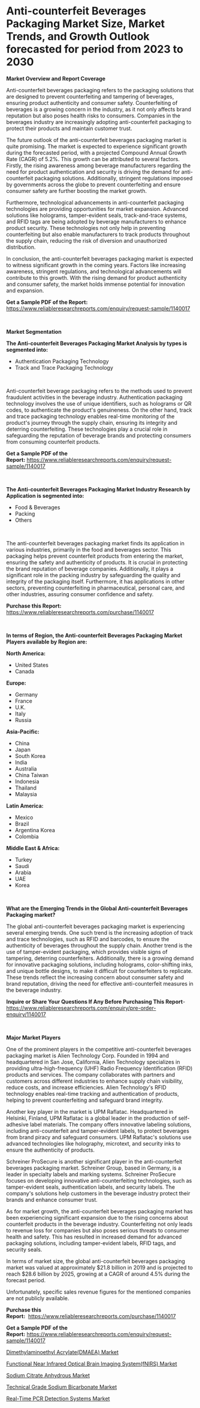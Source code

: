 <p><h1>Anti-counterfeit Beverages Packaging Market Size, Market Trends, and Growth Outlook forecasted for period from 2023 to 2030</h1></p><p><strong>Market Overview and Report Coverage</strong></p>
<p><p>Anti-counterfeit beverages packaging refers to the packaging solutions that are designed to prevent counterfeiting and tampering of beverages, ensuring product authenticity and consumer safety. Counterfeiting of beverages is a growing concern in the industry, as it not only affects brand reputation but also poses health risks to consumers. Companies in the beverages industry are increasingly adopting anti-counterfeit packaging to protect their products and maintain customer trust.</p><p>The future outlook of the anti-counterfeit beverages packaging market is quite promising. The market is expected to experience significant growth during the forecasted period, with a projected Compound Annual Growth Rate (CAGR) of 5.2%. This growth can be attributed to several factors. Firstly, the rising awareness among beverage manufacturers regarding the need for product authentication and security is driving the demand for anti-counterfeit packaging solutions. Additionally, stringent regulations imposed by governments across the globe to prevent counterfeiting and ensure consumer safety are further boosting the market growth.</p><p>Furthermore, technological advancements in anti-counterfeit packaging technologies are providing opportunities for market expansion. Advanced solutions like holograms, tamper-evident seals, track-and-trace systems, and RFID tags are being adopted by beverage manufacturers to enhance product security. These technologies not only help in preventing counterfeiting but also enable manufacturers to track products throughout the supply chain, reducing the risk of diversion and unauthorized distribution.</p><p>In conclusion, the anti-counterfeit beverages packaging market is expected to witness significant growth in the coming years. Factors like increasing awareness, stringent regulations, and technological advancements will contribute to this growth. With the rising demand for product authenticity and consumer safety, the market holds immense potential for innovation and expansion.</p></p>
<p><strong>Get a Sample PDF of the Report:</strong> <a href="https://www.reliableresearchreports.com/enquiry/request-sample/1140017">https://www.reliableresearchreports.com/enquiry/request-sample/1140017</a></p>
<p>&nbsp;</p>
<p><strong>Market Segmentation</strong></p>
<p><strong>The Anti-counterfeit Beverages Packaging Market Analysis by types is segmented into:</strong></p>
<p><ul><li>Authentication Packaging Technology</li><li>Track and Trace Packaging Technology</li></ul></p>
<p>&nbsp;</p>
<p><p>Anti-counterfeit beverage packaging refers to the methods used to prevent fraudulent activities in the beverage industry. Authentication packaging technology involves the use of unique identifiers, such as holograms or QR codes, to authenticate the product's genuineness. On the other hand, track and trace packaging technology enables real-time monitoring of the product's journey through the supply chain, ensuring its integrity and deterring counterfeiting. These technologies play a crucial role in safeguarding the reputation of beverage brands and protecting consumers from consuming counterfeit products.</p></p>
<p><strong>Get a Sample PDF of the Report:</strong>&nbsp;<a href="https://www.reliableresearchreports.com/enquiry/request-sample/1140017">https://www.reliableresearchreports.com/enquiry/request-sample/1140017</a></p>
<p>&nbsp;</p>
<p><strong>The Anti-counterfeit Beverages Packaging Market Industry Research by Application is segmented into:</strong></p>
<p><ul><li>Food & Beverages</li><li>Packing</li><li>Others</li></ul></p>
<p>&nbsp;</p>
<p><p>The anti-counterfeit beverages packaging market finds its application in various industries, primarily in the food and beverages sector. This packaging helps prevent counterfeit products from entering the market, ensuring the safety and authenticity of products. It is crucial in protecting the brand reputation of beverage companies. Additionally, it plays a significant role in the packing industry by safeguarding the quality and integrity of the packaging itself. Furthermore, it has applications in other sectors, preventing counterfeiting in pharmaceutical, personal care, and other industries, assuring consumer confidence and safety.</p></p>
<p><strong>Purchase this Report:</strong>&nbsp; <a href="https://www.reliableresearchreports.com/purchase/1140017">https://www.reliableresearchreports.com/purchase/1140017</a></p>
<p>&nbsp;</p>
<p><strong>In terms of Region, the Anti-counterfeit Beverages Packaging Market Players available by Region are:</strong></p>
<p>
    <p> <strong> North America: </strong>
        <ul>
            <li>United States</li>
            <li>Canada</li>
        </ul>
        </p> 
    <p> <strong> Europe: </strong>
        <ul>
            <li>Germany</li>
            <li>France</li>
            <li>U.K.</li>
            <li>Italy</li>
            <li>Russia</li>
        </ul>
        </p> 
    <p> <strong> Asia-Pacific: </strong>
        <ul>
            <li>China</li>
            <li>Japan</li>
            <li>South Korea</li>
            <li>India</li>
            <li>Australia</li>
            <li>China Taiwan</li>
            <li>Indonesia</li>
            <li>Thailand</li>
            <li>Malaysia</li>
        </ul>
        </p> 
    <p> <strong> Latin America: </strong>
        <ul>
            <li>Mexico</li>
            <li>Brazil</li>
            <li>Argentina Korea</li>
            <li>Colombia</li>
        </ul>
        </p> 
    <p> <strong> Middle East & Africa: </strong>
        <ul>
            <li>Turkey</li>
            <li>Saudi</li>
            <li>Arabia</li>
            <li>UAE</li>
            <li>Korea</li>
        </ul>
    </p>
    </p>
<p>&nbsp;</p>
<p><strong>What are the Emerging Trends in the Global Anti-counterfeit Beverages Packaging market?</strong></p>
<p><p>The global anti-counterfeit beverages packaging market is experiencing several emerging trends. One such trend is the increasing adoption of track and trace technologies, such as RFID and barcodes, to ensure the authenticity of beverages throughout the supply chain. Another trend is the use of tamper-evident packaging, which provides visible signs of tampering, deterring counterfeiters. Additionally, there is a growing demand for innovative packaging solutions, including holograms, color-shifting inks, and unique bottle designs, to make it difficult for counterfeiters to replicate. These trends reflect the increasing concern about consumer safety and brand reputation, driving the need for effective anti-counterfeit measures in the beverage industry.</p></p>
<p><strong>Inquire or Share Your Questions If Any Before Purchasing This Report</strong>- <a href="https://www.reliableresearchreports.com/enquiry/pre-order-enquiry/1140017">https://www.reliableresearchreports.com/enquiry/pre-order-enquiry/1140017</a></p>
<p>&nbsp;</p>
<p><strong>Major Market Players</strong></p>
<p><p>One of the prominent players in the competitive anti-counterfeit beverages packaging market is Alien Technology Corp. Founded in 1994 and headquartered in San Jose, California, Alien Technology specializes in providing ultra-high-frequency (UHF) Radio Frequency Identification (RFID) products and services. The company collaborates with partners and customers across different industries to enhance supply chain visibility, reduce costs, and increase efficiencies. Alien Technology's RFID technology enables real-time tracking and authentication of products, helping to prevent counterfeiting and safeguard brand integrity. </p><p>Another key player in the market is UPM Raflatac. Headquartered in Helsinki, Finland, UPM Raflatac is a global leader in the production of self-adhesive label materials. The company offers innovative labeling solutions, including anti-counterfeit and tamper-evident labels, to protect beverages from brand piracy and safeguard consumers. UPM Raflatac's solutions use advanced technologies like holography, microtext, and security inks to ensure the authenticity of products.</p><p>Schreiner ProSecure is another significant player in the anti-counterfeit beverages packaging market. Schreiner Group, based in Germany, is a leader in specialty labels and marking systems. Schreiner ProSecure focuses on developing innovative anti-counterfeiting technologies, such as tamper-evident seals, authentication labels, and security labels. The company's solutions help customers in the beverage industry protect their brands and enhance consumer trust.</p><p>As for market growth, the anti-counterfeit beverages packaging market has been experiencing significant expansion due to the rising concerns about counterfeit products in the beverage industry. Counterfeiting not only leads to revenue loss for companies but also poses serious threats to consumer health and safety. This has resulted in increased demand for advanced packaging solutions, including tamper-evident labels, RFID tags, and security seals.</p><p>In terms of market size, the global anti-counterfeit beverages packaging market was valued at approximately $21.8 billion in 2019 and is projected to reach $28.6 billion by 2025, growing at a CAGR of around 4.5% during the forecast period.</p><p>Unfortunately, specific sales revenue figures for the mentioned companies are not publicly available.</p></p>
<p><strong>Purchase this Report:</strong>&nbsp;&nbsp;<a href="https://www.reliableresearchreports.com/purchase/1140017">https://www.reliableresearchreports.com/purchase/1140017</a></p>
<p></p>
<p><strong>Get a Sample PDF of the Report:</strong>&nbsp;<a href="https://www.reliableresearchreports.com/enquiry/request-sample/1140017">https://www.reliableresearchreports.com/enquiry/request-sample/1140017</a></p>
<p><p><a href="https://www.linkedin.com/pulse/dimethylaminoethyl-acrylatedmaea-market-size-share-amp-trends/">Dimethylaminoethyl Acrylate(DMAEA) Market</a></p><p><a href="https://www.linkedin.com/pulse/functional-near-infrared-optical-brain-imaging-systemfnirs-1c/">Functional Near Infrared Optical Brain Imaging System(fNIRS) Market</a></p><p><a href="https://medium.com/@yuvrajsinghrp23/sodium-citrate-anhydrous-market-insight-market-trends-growth-forecasted-from-2023-to-2030-255afbd285ab">Sodium Citrate Anhydrous Market</a></p><p><a href="https://medium.com/@sachintenrp23/decoding-technical-grade-sodium-bicarbonate-market-metrics-market-share-trends-and-growth-e48df841d130">Technical Grade Sodium Bicarbonate Market</a></p><p><a href="https://www.linkedin.com/pulse/real-time-pcr-detection-systems-market-research-report/">Real-Time PCR Detection Systems Market</a></p></p>